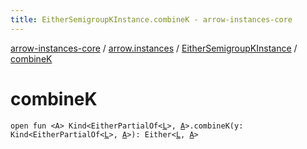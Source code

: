 ```yaml
---
title: EitherSemigroupKInstance.combineK - arrow-instances-core
---
```


[arrow-instances-core](../../index.html) / [arrow.instances](../index.html) / [EitherSemigroupKInstance](index.html) / [combineK](./combine-k.html)

# combineK

`open fun <A> Kind<EitherPartialOf<`[`L`](index.html#L)`>, `[`A`](combine-k.html#A)`>.combineK(y: Kind<EitherPartialOf<`[`L`](index.html#L)`>, `[`A`](combine-k.html#A)`>): Either<`[`L`](index.html#L)`, `[`A`](combine-k.html#A)`>`
